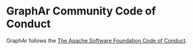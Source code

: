 # GraphAr Community Code of Conduct

GraphAr follows the [The Apache Software Foundation Code of Conduct](https://www.apache.org/foundation/policies/conduct.html).
